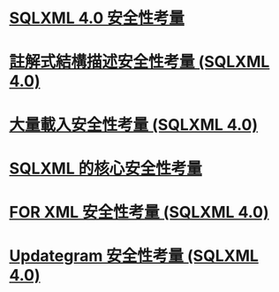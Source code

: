 # [SQLXML 4.0 安全性考量](sqlxml-4-0-security-considerations.md)

# [註解式結構描述安全性考量 (SQLXML 4.0)](annotated-schema-security-considerations-sqlxml-4-0.md)
# [大量載入安全性考量 (SQLXML 4.0)](bulk-load-security-considerations-sqlxml-4-0.md)
# [SQLXML 的核心安全性考量](core-sqlxml-security-considerations.md)
# [FOR XML 安全性考量 (SQLXML 4.0)](for-xml-security-considerations-sqlxml-4-0.md)
# [Updategram 安全性考量 (SQLXML 4.0)](updategram-security-considerations-sqlxml-4-0.md)
